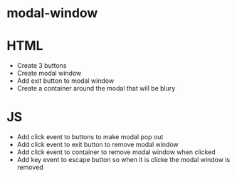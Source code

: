 # modal-window

# HTML

- Create 3 buttons
- Create modal window
- Add exit button to modal window
- Create a container around the modal that will be blury

# JS

- Add click event to buttons to make modal pop out
- Add click event to exit button to remove modal window
- Add click event to container to remove modal window when clicked
- Add key event to escape button so when it is clicke the modal window is removed
